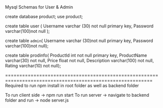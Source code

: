 Mysql Schemas for User & Admin

create database product;
use product;

create table user (
Username varchar (30) not null primary key,
Password varchar(100)not null );

create table `admin`(
Username varchar (30)not null primary key,
Password varchar(100)not null);

create table prodinfo(
ProductId int not null primary key,
ProductName varchar(30) not null,
Price float not null,
Description varchar(100) not null,
Rating varchar(10) not null);

==========================================================================================================
Required to run npm install in root folder as well as backend folder

To run client side -> npm run start 
To run server -> navigate to backend folder and run -> node server.js
